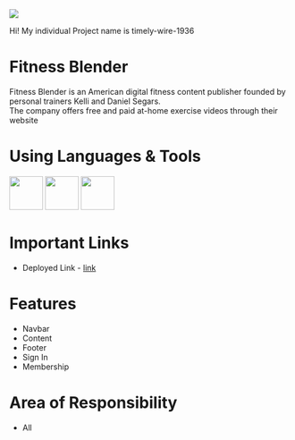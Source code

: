 
<img src="https://www.linkpicture.com/q/Screenshot-31_9.png" type="image">


Hi! My individual Project name is timely-wire-1936



# Fitness Blender


Fitness Blender is an American digital fitness content publisher founded by personal trainers Kelli 
and Daniel Segars.<br> The company offers free and paid at-home exercise videos through their website

# Using Languages & Tools

<img src="https://camo.githubusercontent.com/da7acacadecf91d6dc02efcd2be086bb6d78ddff19a1b7a0ab2755a6fda8b1e9/68747470733a2f2f63646e2e6a7364656c6976722e6e65742f67682f64657669636f6e732f64657669636f6e2f69636f6e732f68746d6c352f68746d6c352d6f726967696e616c2e737667" style="width:60px" type="image">
<img src="https://camo.githubusercontent.com/119b29ca4b9d31cf3969a94eb57fcfbbea0879b493c09c89dc6d4b7fb9e0dc37/68747470733a2f2f63646e2e776f726c64766563746f726c6f676f2e636f6d2f6c6f676f732f6373732d332e737667" style="width:60px" type="image">
<img src="https://camo.githubusercontent.com/5fa137d222dde7b69acd22c6572a065ce3656e6ffa1f5e88c1b5c7a935af3cc6/68747470733a2f2f63646e2e6a7364656c6976722e6e65742f67682f64657669636f6e732f64657669636f6e2f69636f6e732f7673636f64652f7673636f64652d6f726967696e616c2e737667" style="width:60px" type="image">

# Important Links
- Deployed Link - <a href="https://fitnesblender.netlify.app/" > link</a>

# Features

- Navbar
- Content 
- Footer
- Sign In
- Membership

# Area of Responsibility

- All
